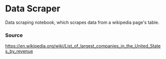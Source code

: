 # Data Scraper
Data scraping notebook, which scrapes data from a wikipedia page's table.

### Source
https://en.wikipedia.org/wiki/List_of_largest_companies_in_the_United_States_by_revenue
